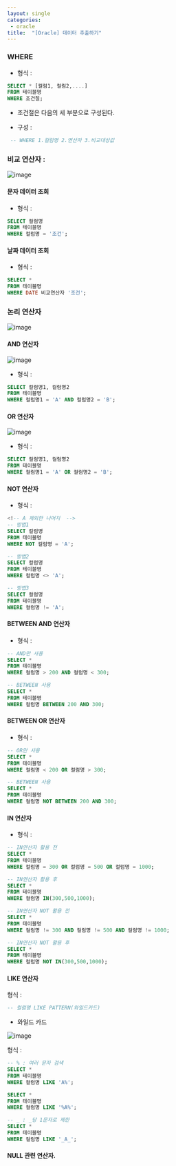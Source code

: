 ```yaml
---
layout: single
categories:
 - oracle
title:  "[Oracle] 데이터 추출하기"
---
```



### WHERE

- 형식 : 

```sql
SELECT * [컬럼1, 컬럼2,....] 
FROM 테이블명 
WHERE 조건절;
```

- 조건절은 다음의 세 부분으로 구성된다.

- 구성 :

```sql
 -- WHERE 1.컬럼명 2.연산자 3.비교대상값
```

### 비교 연산자 : 

![image](https://user-images.githubusercontent.com/113850146/197400814-ea3d6aa2-4364-4c06-a307-2b90aaa75426.png)

#### 문자 데이터 조회

- 형식 :

```sql
SELECT 컬럼명 
FROM 테이블명 
WHERE 컬럼명 = '조건';
```

#### 날짜 데이터 조회

- 형식 :

```sql
SELECT * 
FROM 테이블명 
WHERE DATE 비교연산자 '조건';
```

### 논리 연산자

![image](https://user-images.githubusercontent.com/113850146/197401039-55e557ee-a838-4894-9ffc-da2b5223944b.png)

#### AND 연산자

![image](https://user-images.githubusercontent.com/113850146/197401088-89e46867-6860-4f8e-a975-251003654a53.png)

- 형식 :

```sql
SELECT 컬럼명1, 컬럼명2 
FROM 테이블명 
WHERE 컬럼명1 = 'A' AND 컬럼명2 = 'B';
```
#### OR 연산자

![image](https://user-images.githubusercontent.com/113850146/197401356-5a7cee5a-19b5-4fd9-ba38-d9b39b47d957.png)

- 형식 :

```sql
SELECT 컬럼명1, 컬럼명2 
FROM 테이블명 
WHERE 컬럼명1 = 'A' OR 컬럼명2 = 'B';
```

#### NOT 연산자

- 형식 :

```sql
<!-- A 제외한 나머지  -->
-- 방법1
SELECT 컬럼명 
FROM 테이블명 
WHERE NOT 컬럼명 = 'A'; 

-- 방법2
SELECT 컬럼명 
FROM 테이블명 
WHERE 컬럼명 <> 'A'; 

-- 방법3
SELECT 컬럼명 
FROM 테이블명 
WHERE 컬럼명 != 'A'; 
```

#### BETWEEN AND 연산자

- 형식 : 

```sql
-- AND만 사용
SELECT * 
FROM 테이블명 
WHERE 컬럼명 > 200 AND 컬럼명 < 300;

-- BETWEEN 사용
SELECT * 
FROM 테이블명 
WHERE 컬럼명 BETWEEN 200 AND 300;  
```

#### BETWEEN OR 연산자

- 형식 : 

```sql
-- OR만 사용
SELECT * 
FROM 테이블명 
WHERE 컬럼명 < 200 OR 컬럼명 > 300;

-- BETWEEN 사용
SELECT * 
FROM 테이블명 
WHERE 컬럼명 NOT BETWEEN 200 AND 300;  
```
#### IN 연산자

- 형식 :

```sql
-- IN연산자 활용 전
SELECT * 
FROM 테이블명 
WHERE 컬럼명 = 300 OR 컬럼명 = 500 OR 컬럼명 = 1000;

-- IN연산자 활용 후
SELECT * 
FROM 테이블명 
WHERE 컬럼명 IN(300,500,1000);

-- IN연산자 NOT 활용 전
SELECT * 
FROM 테이블명 
WHERE 컬럼명 != 300 AND 컬럼명 != 500 AND 컬럼명 != 1000;

-- IN연산자 NOT 활용 후
SELECT * 
FROM 테이블명 
WHERE 컬럼명 NOT IN(300,500,1000);
``` 

 #### LIKE 연산자

 형식 :

```sql
-- 컬럼명 LIKE PATTERN(와일드카드)
```

 - 와일드 카드

 ![image](https://user-images.githubusercontent.com/113850146/197402028-ddd5b5d0-0266-4a6a-ac57-d2776ca4aa57.png)


 형식 :

```sql
-- % : 여러 문자 검색
SELECT * 
FROM 테이블명 
WHERE 컬럼명 LIKE 'A%';

SELECT * 
FROM 테이블명 
WHERE 컬럼명 LIKE '%A%';

-- _ : _당 1문자로 제한
SELECT * 
FROM 테이블명 
WHERE 컬럼명 LIKE '_A_';
```

 #### NULL 관련 연산자.



